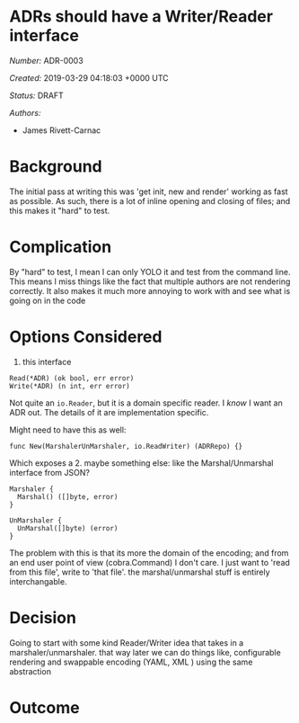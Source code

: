 # ADRs should have a Writer/Reader interface

*Number:* ADR-0003

*Created:* 2019-03-29 04:18:03 +0000 UTC

*Status:* DRAFT

*Authors:*
- James Rivett-Carnac


# Background

The initial pass at writing this was 'get init, new and render' working
as fast as possible.  As such, there is a lot of inline opening and closing
of files; and this makes it "hard" to test.

# Complication

By "hard" to test, I mean I can only YOLO it and test from the command line.
This means I miss things like the fact that multiple authors are not rendering
correctly.  It also makes it much more annoying to work with and see what
is going on in the code

# Options Considered

1. this interface
```
Read(*ADR) (ok bool, err error)
Write(*ADR) (n int, err error)
```
Not quite an `io.Reader`, but it is a domain specific reader.
I *know* I want an ADR out.  The details of it are implementation
specific.

Might need to have this as well:

```
func New(MarshalerUnMarshaler, io.ReadWriter) (ADRRepo) {}
```
Which exposes a
2. maybe something else: like the Marshal/Unmarshal interface
from JSON?

```
Marshaler {
  Marshal() ([]byte, error)
}

UnMarshaler {
  UnMarshal([]byte) (error)
}
```

The problem with this is that its more the domain of
the encoding; and from an end user point of view (cobra.Command)
I don't care.  I just want to 'read from this file', write
to 'that file'.  the marshal/unmarshal stuff is entirely
interchangable.

# Decision

Going to start with some kind Reader/Writer idea that
takes in a marshaler/unmarshaler.  that way later
we can do things like, configurable rendering and 
swappable encoding (YAML, XML <bleh>)
using the same abstraction

# Outcome


